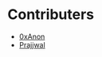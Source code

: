 # Contributers 
- [0xAnon](https://github.com/0xAnon0602)
- [Prajjwal](https://github.com/prajjwal001)
